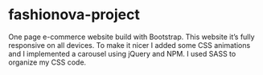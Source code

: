 # fashionova-project
One page e-commerce website build with Bootstrap. This website it’s fully responsive on all devices.
To make it nicer I added some CSS animations and I implemented a carousel using jQuery and NPM. I used SASS to organize my CSS code.
